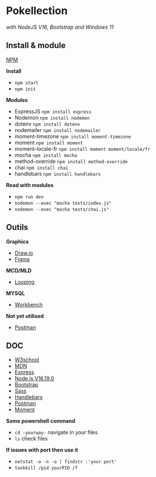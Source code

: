 # Pokellection 
*with NodeJS V16, Bootstrap and Windows 11*

## **Install & module**

[NPM](https://www.npmjs.com/)

**Install**
- `npm start`
- `npm init`

**Modules**
- ExpressJS `npm install express`
- Nodemon `npm install nodemon`
- dotenv `npm install dotenv`
- nodemailer `npm install nodemailer`
- moment-timezone `npm install moment-timezone`
- moment `npm install moment`
- moment-locale-fr `npm install moment moment/locale/fr`
- mocha `npm install mocha`
- method-override `npm install method-override`
- chai `npm install chai`
- handlebars `npm install handlebars`

**Read with modules**
- `npm run dev`
- `nodemon --exec "mocha tests/index.js"`
- `nodemon --exec "mocha tests/chai.js"`

## **Outils**

**Graphics**
- [Draw.io](https://app.diagrams.net/)
- [Figma](https://www.figma.com/fr/)

**MCD/MLD**
- [Looping](https://www.looping-mcd.fr/)

**MYSQL**
- [Workbench](https://www.mysql.com/products/workbench/)

**Not yet utilised** 
- [Postman](https://www.postman.com/)

## **DOC**
- [W3school](https://www.w3schools.com/)
- [MDN](https://developer.mozilla.org/fr/)
- [Express](https://expressjs.com/)
- [Node.js V16.19.0](https://nodejs.org/docs/latest-v16.x/api/)
- [Bootstrap](https://getbootstrap.com/docs/5.3/getting-started/introduction/)
- [Sass](https://sass-lang.com/documentation/)
- [Handlebars](https://handlebarsjs.com/guide/#what-is-handlebars)
- [Postman](https://learning.postman.com/docs/getting-started/introduction/)
- [Moment](https://momentjs.com/)

**Some powershell command**
- `cd -yourway-` navigate in your files
- `ls` check files

**If issues with port then use it**
- `netstat -a -n -o | findstr :'your port'`
- `taskkill /pid yourPID /f`
